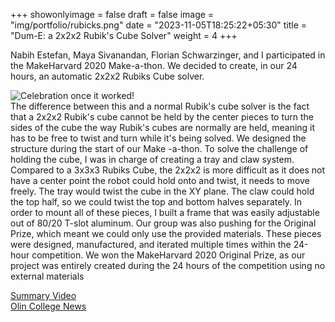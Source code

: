 +++
showonlyimage = false
draft = false
image = "img/portfolio/rubicks.png"
date = "2023-11-05T18:25:22+05:30"
title = "Dum-E: a 2x2x2 Rubik's Cube Solver"
weight = 4
+++

Nabih Estefan, Maya Sivanandan, Florian Schwarzinger, and I participated in the MakeHarvard 2020 Make-a-thon. We decided to create, in our 24 hours, an automatic 2x2x2 Rubiks Cube solver.
<!--more-->
![Celebration once it worked!][1]  
The difference between this and a normal Rubik's cube solver is the fact that a 2x2x2 Rubik's cube cannot be held by the center pieces to turn the sides of the cube the way Rubik's cubes are normally are held, meaning it has to be free to twist and turn while it's being solved.
We designed the structure during the start of our Make -a-thon. To solve the challenge of holding the cube, I was in charge of creating a tray and claw system. Compared to a 3x3x3 Rubiks Cube, the 2x2x2 is more difficult as it does not have a center point the robot could hold onto and twist, it needs to move freely. The tray would twist the cube in the XY plane. The claw could hold the top half, so we could twist the top and bottom halves separately.
In order to mount all of these pieces, I built a frame that was easily adjustable out of 80/20 T-slot aluminum. Our group was also pushing for the Original Prize, which meant we could only use the provided materials. These pieces were designed, manufactured, and iterated multiple times within the 24-hour competition. 
We won the MakeHarvard 2020 Original Prize, as our project was entirely created during the 24 hours of the competition using
no external materials


[Summary Video](https://www.youtube.com/watch?v=e7CE5B1t01g)  
[Olin College News](https://www.olin.edu/news-events/2020/three-olin-teams-win-top-prizes-makeharvard-2020/)

[1]: /img/portfolio/MH2020.jpeg